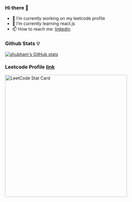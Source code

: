 ### Hi there 👋


- 🔭 I’m currently working on my leetcode profile 
- 🌱 I’m currently learning react.js
- 📫 How to reach me: [linkedin](https://www.linkedin.com/in/shubhamaw/)

### Github Stats 💡
[![shubham's GitHub stats](https://github-readme-stats.vercel.app/api?username=shubhamAW)](https://github.com/anuraghazra/github-readme-stats)

### Leetcode Profile [link](https://leetcode.com/waykarshubham/)

<a href="https://github.com/KnlnKS/leetcode-stats">
  <img alt="LeetCode Stat Card" src="https://apu5rh8gxk.execute-api.us-east-1.amazonaws.com/default/leetcode-stats?username=waykarshubham" width="400"/>
</a>

